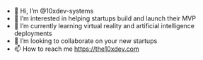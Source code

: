 - 👋 Hi, I’m @10xdev-systems
- 👀 I’m interested in helping startups build and launch their MVP
- 🌱 I’m currently learning virtual reality and artificial intelligence deployments
- 💞️ I’m looking to collaborate on your new startups
- 📫 How to reach me https://the10xdev.com

<!---
10xdev-systems/10xdev-systems is a ✨ special ✨ repository because its `README.md` (this file) appears on your GitHub profile.
You can click the Preview link to take a look at your changes.
--->
